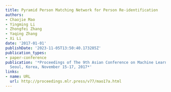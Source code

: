 ```yaml
---
title: Pyramid Person Matching Network for Person Re-identification
authors:
- Chaojie Mao
- Yingming Li
- Zhongfei Zhang
- Yaqing Zhang
- Xi Li
date: '2017-01-01'
publishDate: '2023-11-05T13:50:40.173285Z'
publication_types:
- paper-conference
publication: '*Proceedings of The 9th Asian Conference on Machine Learning, ACML 2017,
  Seoul, Korea, November 15-17, 2017*'
links:
- name: URL
  url: http://proceedings.mlr.press/v77/mao17a.html
---
```

